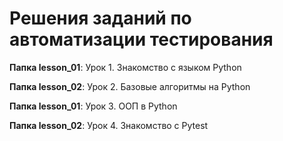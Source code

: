 # Решения заданий по автоматизации тестирования  
**Папка lesson_01**: Урок 1. Знакомство с языком Python

**Папка lesson_02**: Урок 2. Базовые алгоритмы на Python

**Папка lesson_01**: Урок 3. ООП в Python

**Папка lesson_02**: Урок 4. Знакомство с Pytest

